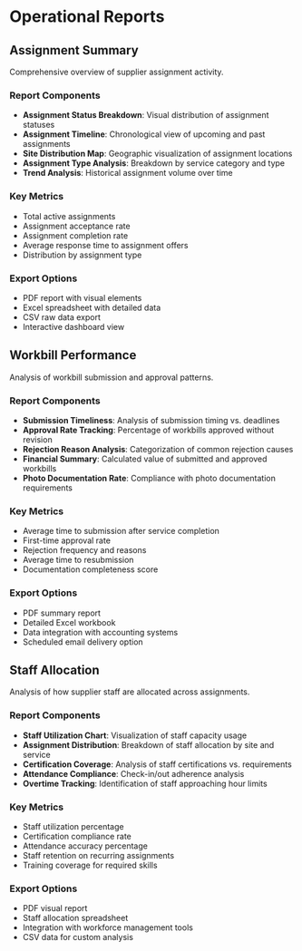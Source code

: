 
# Operational Reports

## Assignment Summary
Comprehensive overview of supplier assignment activity.

### Report Components
- **Assignment Status Breakdown**: Visual distribution of assignment statuses
- **Assignment Timeline**: Chronological view of upcoming and past assignments
- **Site Distribution Map**: Geographic visualization of assignment locations
- **Assignment Type Analysis**: Breakdown by service category and type
- **Trend Analysis**: Historical assignment volume over time

### Key Metrics
- Total active assignments
- Assignment acceptance rate
- Assignment completion rate
- Average response time to assignment offers
- Distribution by assignment type

### Export Options
- PDF report with visual elements
- Excel spreadsheet with detailed data
- CSV raw data export
- Interactive dashboard view

## Workbill Performance
Analysis of workbill submission and approval patterns.

### Report Components
- **Submission Timeliness**: Analysis of submission timing vs. deadlines
- **Approval Rate Tracking**: Percentage of workbills approved without revision
- **Rejection Reason Analysis**: Categorization of common rejection causes
- **Financial Summary**: Calculated value of submitted and approved workbills
- **Photo Documentation Rate**: Compliance with photo documentation requirements

### Key Metrics
- Average time to submission after service completion
- First-time approval rate
- Rejection frequency and reasons
- Average time to resubmission
- Documentation completeness score

### Export Options
- PDF summary report
- Detailed Excel workbook
- Data integration with accounting systems
- Scheduled email delivery option

## Staff Allocation
Analysis of how supplier staff are allocated across assignments.

### Report Components
- **Staff Utilization Chart**: Visualization of staff capacity usage
- **Assignment Distribution**: Breakdown of staff allocation by site and service
- **Certification Coverage**: Analysis of staff certifications vs. requirements
- **Attendance Compliance**: Check-in/out adherence analysis
- **Overtime Tracking**: Identification of staff approaching hour limits

### Key Metrics
- Staff utilization percentage
- Certification compliance rate
- Attendance accuracy percentage
- Staff retention on recurring assignments
- Training coverage for required skills

### Export Options
- PDF visual report
- Staff allocation spreadsheet
- Integration with workforce management tools
- CSV data for custom analysis
